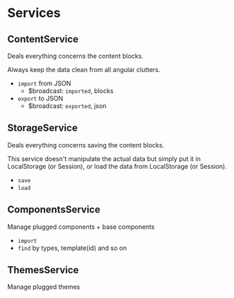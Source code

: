 # Services

## ContentService

Deals everything concerns the content blocks.

Always keep the data clean from all angular clutters.

*	`import` from JSON
	* $broadcast: `imported`, blocks
*	`export` to JSON
	* $broadcast: `exported`, json

## StorageService

Deals everything concerns saving the content blocks.

This service doesn't manipulate the actual data but simply put it in LocalStorage (or Session), or load the data from LocalStorage (or Session).

*	`save`
*	`load`


## ComponentsService

Manage plugged components + base components

* `import`
* `find` by types, template(id) and so on


## ThemesService

Manage plugged themes